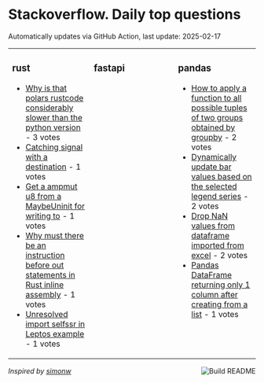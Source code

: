 # Stackoverflow. Daily top questions 

Automatically updates via GitHub Action, last update: <!-- date starts -->2025-02-17<!-- date ends -->


<table><tr><td valign="top" width="33%">

### rust
<!-- rust starts -->
* [Why is that polars rustcode considerably slower than the python version](https://stackoverflow.com/questions/79445413/why-is-that-pola-rs-rust-code-considerably-slower-than-the-python-version) - 3 votes
* [Catching signal with a destination](https://stackoverflow.com/questions/79444710/catching-signal-with-a-destination) - 1 votes
* [Get a ampmut u8 from a MaybeUninit for writing to](https://stackoverflow.com/questions/79443431/get-a-mut-u8-from-a-maybeuninit-for-writing-to) - 1 votes
* [Why must there be an instruction before out statements in Rust inline assembly](https://stackoverflow.com/questions/79446004/why-must-there-be-an-instruction-before-out-statements-in-rust-in-line-assembly) - 1 votes
* [Unresolved import selfssr in Leptos example](https://stackoverflow.com/questions/79443489/unresolved-import-selfssr-in-leptos-example) - 1 votes
<!-- rust ends -->
</td><td valign="top" width="34%">


### fastapi
<!-- fastapi starts -->

<!-- fastapi ends -->
</td><td valign="top" width="34%">


### pandas
<!-- pandas starts -->
* [How to apply a function to all possible tuples of two groups obtained by groupby](https://stackoverflow.com/questions/79445156/how-to-apply-a-function-to-all-possible-tuples-of-two-groups-obtained-by-groupby) - 2 votes
* [Dynamically update bar values based on the selected legend series](https://stackoverflow.com/questions/79444668/dynamically-update-bar-values-based-on-the-selected-legend-series) - 2 votes
* [Drop NaN values from dataframe imported from excel](https://stackoverflow.com/questions/79445805/drop-nan-values-from-dataframe-imported-from-excel) - 2 votes
* [Pandas DataFrame returning only 1 column after creating from a list](https://stackoverflow.com/questions/79445857/pandas-dataframe-returning-only-1-column-after-creating-from-a-list) - 1 votes
<!-- pandas ends -->
</td></tr></table>

<a href="https://github.com/hp0404/hp0404/actions"><img src="https://github.com/hp0404/hp0404/workflows/Build%20README/badge.svg" align="right" alt="Build README"></a> <p>*Inspired by  [simonw](https://github.com/simonw/simonw)*</p>
